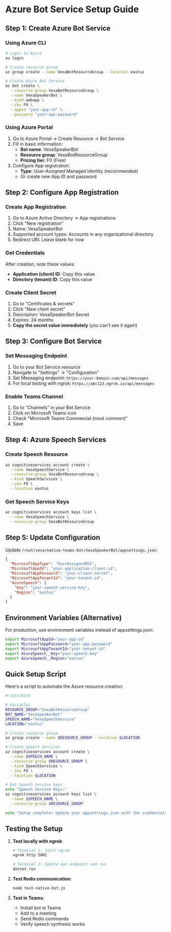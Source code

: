 # Azure Bot Service Setup Guide

## Step 1: Create Azure Bot Service

### Using Azure CLI
```bash
# Login to Azure
az login

# Create resource group
az group create --name VexaBotResourceGroup --location eastus

# Create Azure Bot Service
az bot create \
  --resource-group VexaBotResourceGroup \
  --name VexaSpeakerBot \
  --kind webapp \
  --sku F0 \
  --appid "your-app-id" \
  --password "your-app-password"
```

### Using Azure Portal
1. Go to Azure Portal → Create Resource → Bot Service
2. Fill in basic information:
   - **Bot name**: VexaSpeakerBot
   - **Resource group**: VexaBotResourceGroup
   - **Pricing tier**: F0 (Free)
3. Configure App registration:
   - **Type**: User-Assigned Managed Identity (recommended)
   - Or create new App ID and password

## Step 2: Configure App Registration

### Create App Registration
1. Go to Azure Active Directory → App registrations
2. Click "New registration"
3. Name: VexaSpeakerBot
4. Supported account types: Accounts in any organizational directory
5. Redirect URI: Leave blank for now

### Get Credentials
After creation, note these values:
- **Application (client) ID**: Copy this value
- **Directory (tenant) ID**: Copy this value

### Create Client Secret
1. Go to "Certificates & secrets"
2. Click "New client secret"
3. Description: VexaSpeakerBot Secret
4. Expires: 24 months
5. **Copy the secret value immediately** (you can't see it again)

## Step 3: Configure Bot Service

### Set Messaging Endpoint
1. Go to your Bot Service resource
2. Navigate to "Settings" → "Configuration"
3. Set Messaging endpoint: `https://your-domain.com/api/messages`
4. For local testing with ngrok: `https://abc123.ngrok.io/api/messages`

### Enable Teams Channel
1. Go to "Channels" in your Bot Service
2. Click on Microsoft Teams icon
3. Check "Microsoft Teams Commercial (most common)"
4. Save

## Step 4: Azure Speech Services

### Create Speech Resource
```bash
az cognitiveservices account create \
  --name VexaSpeechService \
  --resource-group VexaBotResourceGroup \
  --kind SpeechServices \
  --sku F0 \
  --location eastus
```

### Get Speech Service Keys
```bash
az cognitiveservices account keys list \
  --name VexaSpeechService \
  --resource-group VexaBotResourceGroup
```

## Step 5: Update Configuration

Update `/root/vexa/native-teams-bot/VexaSpeakerBot/appsettings.json`:

```json
{
  "MicrosoftAppType": "UserAssignedMSI",
  "MicrosoftAppId": "your-application-client-id",
  "MicrosoftAppPassword": "your-client-secret",
  "MicrosoftAppTenantId": "your-tenant-id",
  "AzureSpeech": {
    "Key": "your-speech-service-key",
    "Region": "eastus"
  }
}
```

## Environment Variables (Alternative)

For production, use environment variables instead of appsettings.json:

```bash
export MicrosoftAppId="your-app-id"
export MicrosoftAppPassword="your-app-password"
export MicrosoftAppTenantId="your-tenant-id"
export AzureSpeech__Key="your-speech-key"
export AzureSpeech__Region="eastus"
```

## Quick Setup Script

Here's a script to automate the Azure resource creation:

```bash
#!/bin/bash

# Variables
RESOURCE_GROUP="VexaBotResourceGroup"
BOT_NAME="VexaSpeakerBot"
SPEECH_NAME="VexaSpeechService"
LOCATION="eastus"

# Create resource group
az group create --name $RESOURCE_GROUP --location $LOCATION

# Create Speech Services
az cognitiveservices account create \
  --name $SPEECH_NAME \
  --resource-group $RESOURCE_GROUP \
  --kind SpeechServices \
  --sku F0 \
  --location $LOCATION

# Get Speech Service keys
echo "Speech Service Keys:"
az cognitiveservices account keys list \
  --name $SPEECH_NAME \
  --resource-group $RESOURCE_GROUP

echo "Setup complete! Update your appsettings.json with the credentials above."
```

## Testing the Setup

1. **Test locally with ngrok**:
   ```bash
   # Terminal 1: Start ngrok
   ngrok http 5001
   
   # Terminal 2: Update bot endpoint and run
   dotnet run
   ```

2. **Test Redis communication**:
   ```bash
   node test-native-bot.js
   ```

3. **Test in Teams**:
   - Install bot in Teams
   - Add to a meeting
   - Send Redis commands
   - Verify speech synthesis works